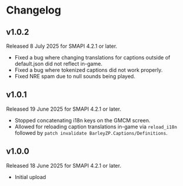 ﻿# Changelog

## v1.0.2

Released 8 July 2025 for SMAPI 4.2.1 or later.

- Fixed a bug where changing translations for captions outside of default.json did not reflect in-game.
- Fixed a bug where tokenized captions did not work properly.
- Fixed NRE spam due to null sounds being played.

## v1.0.1

Released 19 June 2025 for SMAPI 4.2.1 or later.

- Stopped concatenating i18n keys on the GMCM screen.
- Allowed for reloading caption translations in-game via `reload_i18n` followed by `patch invalidate BarleyZP.Captions/Definitions`.

## v1.0.0

Released 18 June 2025 for SMAPI 4.2.1 or later.

- Initial upload